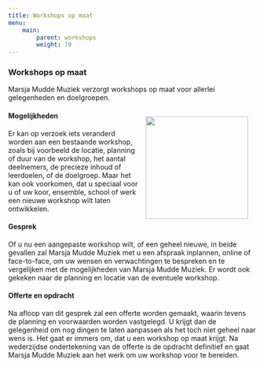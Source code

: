 ```yaml
---
title: Workshops op maat
menu:
    main:
        parent: workshops
        weight: 70
---
```

### Workshops op maat
Marsja Mudde Muziek verzorgt workshops op maat voor allerlei gelegenheden en doelgroepen. 

<img src="../images/JaNuns.jpg" style="width: 13rem; float: right; margin:1rem">

#### Mogelijkheden
Er kan op verzoek iets veranderd worden aan een bestaande workshop, zoals bij voorbeeld de locatie, planning of duur van de workshop, het aantal deelnemers, de precieze inhoud of leerdoelen, of de doelgroep. Maar het kan ook voorkomen, dat u speciaal voor u of uw koor, ensemble, school of werk een nieuwe workshop wilt laten ontwikkelen. 
#### Gesprek
Of u nu een aangepaste workshop wilt, of een geheel nieuwe, in beide gevallen zal Marsja Mudde Muziek met u een afspraak inplannen, online of face-to-face, om uw wensen en verwachtingen te bespreken en te vergelijken met de mogelijkheden van Marsja Mudde Muziek. Er wordt ook gekeken naar de planning en locatie van de eventuele workshop. 
#### Offerte en opdracht
Na afloop van dit gesprek zal een offerte worden gemaakt, waarin tevens de planning en voorwaarden worden vastgelegd. U krijgt dan de gelegenheid om nog dingen te laten aanpassen als het toch niet geheel naar wens is. Het gaat er immers om, dat u een workshop op maat krijgt. Na wederzijdse ondertekening van de offerte is de opdracht definitief en gaat Marsja Mudde Muziek aan het werk om uw workshop voor te bereiden.